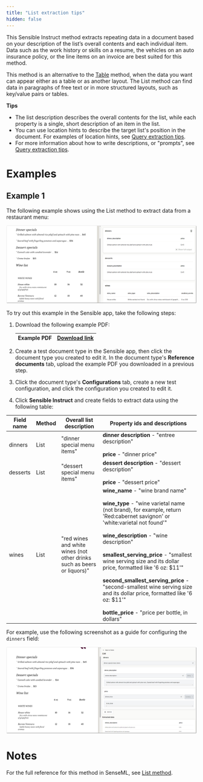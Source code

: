 ```yaml
---
title: "List extraction tips"
hidden: false
---
```

This Sensible Instruct method extracts repeating data in a document based on your description of the list’s overall contents and each individual item. Data such as the work history or skills on a resume, the vehicles on an auto insurance policy, or the line items on an invoice are best suited for this method. 

This method is an alternative to the [Table](doc:table-tips) method, when the data you want can appear either as a table or as another layout. The List method can find data in paragraphs of free text or in more structured layouts, such as key/value pairs or tables.  

**Tips**

- The list description describes the overall contents for the list, while each property is a single, short description of an item in the list.
- You can use location hints to describe the target list's position in the document. For examples of location hints, see [Query extraction tips](doc:query-tips).
- For more information about how to write descriptions, or "prompts", see [Query extraction tips](doc:query-tips).

Examples
===

Example 1
----

The following example shows using the List method to extract data from a restaurant menu:

![Click to enlarge](https://raw.githubusercontent.com/sensible-hq/sensible-docs/main/readme-sync/assets/v0/images/final/list_instruct.png)

To try out this example in the Sensible app, take the following steps: 

1. Download the following example PDF:

   | Example PDF | [Download link](https://raw.githubusercontent.com/sensible-hq/sensible-docs/main/readme-sync/assets/v0/pdfs/list.pdf) |
   | ----------- | ------------------------------------------------------------ |

2. Create a test document type in the Sensible app, then click the document type you created to edit it. In the document type's **Reference documents** tab, upload the example PDF you downloaded in a previous step.

3. Click the document type's **Configurations** tab, create a new test configuration, and click the configuration you created to edit it.

4. Click **Sensible Instruct** and create fields to extract data using the following table:

| Field name | Method | Overall list description                                     | Property ids and descriptions                                |
| ---------- | ------ | ------------------------------------------------------------ | ------------------------------------------------------------ |
| dinners    | List   | "dinner special menu items"                                  | **dinner description** - "entree description"<br/><br/>**price** - "dinner price" |
| desserts   | List   | "dessert special menu items"                                 | **dessert description** - "dessert description"<br/><br/>**price** - "dessert price" |
| wines      | List   | "red wines and white wines (not other drinks such as beers or liquors)" | **wine_name** - "wine brand name"<br/><br/>**wine_type** - "wine varietal name (not brand), for example, return 'Red:cabernet savignon' or 'white:varietal not found'"<br/><br/>**wine_description** - "wine description"<br/><br/>**smallest_serving_price** - "smallest wine serving size and its dollar price, formatted like '6 oz: $11'"<br/><br/>**second_smallest_serving_price** - "second-smallest wine serving size and its dollar price, formatted like '6 oz: $11'"<br/><br/>**bottle_price** - "price per bottle, in dollars" |

For example, use the following screenshot as a guide for configuring the `dinners` field:

![Click to enlarge](https://raw.githubusercontent.com/sensible-hq/sensible-docs/main/readme-sync/assets/v0/images/final/list_instruct_2.png)

Notes
===

For the full reference for this method in SenseML, see [List method](doc:list).
